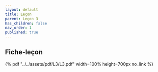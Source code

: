 ```yaml
---
layout: default
title: Leçon
parent: Leçon 3
has_children: false
nav_order: 1
published: true
---
```

## Fiche-leçon

{% pdf "../../assets/pdf/L3/L3.pdf" width=100% height=700px no_link %}



